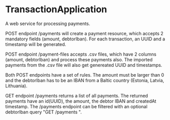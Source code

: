 # TransactionApplication
A web service for processing payments.

POST endpoint /payments will create a payment resource, which accepts 2 mandatory fields (amount, debtorIban).
For each transaction, an UUID and a timestamp will be generated.

POST endpoint /payment-files accepts .csv files, which have 2 columns (amount, debtorIban) and process these payments also.
The imported payments from the .csv file will also get genereated UUID and timestamps. 

Both POST endpoints have a set of rules. The amount must be larger than 0 and the debtorIban has to be an IBAN from a Baltic country
(Estonia, Latvia, Lithuania).

GET endpoint /payments returns a list of all payments. The returned payments have an id(UUID), the amount, the debtor IBAN and createdAt timestamp. The /payments endpoint can be filtered with an optional debtorIban query "GET /payments <debtorIban>".
  
